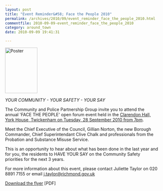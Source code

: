 ```yaml
---
layout: post
title: "Event Reminder&#58; Face the People 2010"
permalink: /archives/2010/09/event_reminder_face_the_people_2010.html
commentfile: 2010-09-09-event_reminder_face_the_people_2010
category: around_town
date: 2010-09-09 19:41:31

---
```


<a href="/assets/images/2010/facethepeople_flyer_001.pdf" title="See larger version of - Poster"><img src="/assets/images/2010/facethepeople_flyer_001-1_thumb.jpg" width="106" height="150" alt="Poster" class="photo right" /></a>

*YOUR COMMUNITY - YOUR SAFETY - YOUR SAY*

The Community and Police Partnership Group invite you to attend the annual 'FACE THE PEOPLE' open forum event held in the [Clarendon Hall, York House, Twickenham on Tuesday, 28 September 2010 from 7pm](/event/meeting/200705142558).

Meet the Chief Executive of the Council, Gillian Norton, the new Borough Commander, Chief Superintendant Clive Chalk and professionals from the Probation and Substance Misuse Service.

This is an opportunity to hear about what has been done in the last year and for you, the residents to HAVE YOUR SAY on the Community Safety priorities for the next 3 years.

For more information about this event, please contact Juliette Taylor on 020 8891 7155 or email <j.taylor@richmond.gov.uk>

[Download the flyer](/images/facethepeople_flyer_001.pdf) \[PDF\]
